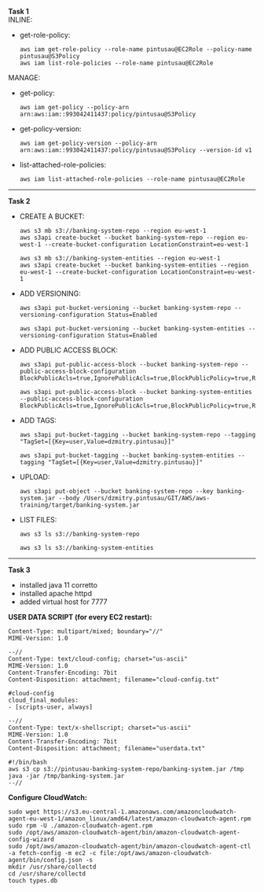 **Task 1**  
INLINE:
- get-role-policy:
  ```  
  aws iam get-role-policy --role-name pintusau@EC2Role --policy-name pintusau@S3Policy  
  aws iam list-role-policies --role-name pintusau@EC2Role
  ``` 
  
MANAGE:
- get-policy:
  ```  
  aws iam get-policy --policy-arn arn:aws:iam::993042411437:policy/pintusau@S3Policy
  ```
- get-policy-version:  
  ```
  aws iam get-policy-version --policy-arn arn:aws:iam::993042411437:policy/pintusau@S3Policy --version-id v1
  ```
- list-attached-role-policies:
  ```  
  aws iam list-attached-role-policies --role-name pintusau@EC2Role
  ```  
___  
**Task 2** 

- CREATE A BUCKET:
  ```  
  aws s3 mb s3://banking-system-repo --region eu-west-1  
  aws s3api create-bucket --bucket banking-system-repo --region eu-west-1 --create-bucket-configuration LocationConstraint=eu-west-1  
  
  aws s3 mb s3://banking-system-entities --region eu-west-1  
  aws s3api create-bucket --bucket banking-system-entities --region eu-west-1 --create-bucket-configuration LocationConstraint=eu-west-1  
  ``` 
- ADD VERSIONING:
  ```  
  aws s3api put-bucket-versioning --bucket banking-system-repo --versioning-configuration Status=Enabled
  
  aws s3api put-bucket-versioning --bucket banking-system-entities --versioning-configuration Status=Enabled
  ```   
- ADD PUBLIC ACCESS BLOCK:  
  ```  
  aws s3api put-public-access-block --bucket banking-system-repo --public-access-block-configuration BlockPublicAcls=true,IgnorePublicAcls=true,BlockPublicPolicy=true,RestrictPublicBuckets=true
  
  aws s3api put-public-access-block --bucket banking-system-entities --public-access-block-configuration BlockPublicAcls=true,IgnorePublicAcls=true,BlockPublicPolicy=true,RestrictPublicBuckets=true
  ```  
- ADD TAGS:  
  ```  
  aws s3api put-bucket-tagging --bucket banking-system-repo --tagging "TagSet=[{Key=user,Value=dzmitry.pintusau}]"
  
  aws s3api put-bucket-tagging --bucket banking-system-entities --tagging "TagSet=[{Key=user,Value=dzmitry.pintusau}]"  
  ```  
- UPLOAD:  
  ```  
  aws s3api put-object --bucket banking-system-repo --key banking-system.jar --body /Users/dzmitry.pintusau/GIT/AWS/aws-training/target/banking-system.jar
  ```   
- LIST FILES:  
  ```  
  aws s3 ls s3://banking-system-repo 
  
  aws s3 ls s3://banking-system-entities
   ```   
___  
**Task 3** 

- installed java 11 corretto
- installed apache httpd
- added virtual host for 7777

**USER DATA SCRIPT (for every EC2 restart):**
  ```   
Content-Type: multipart/mixed; boundary="//"
MIME-Version: 1.0

--//
Content-Type: text/cloud-config; charset="us-ascii"
MIME-Version: 1.0
Content-Transfer-Encoding: 7bit
Content-Disposition: attachment; filename="cloud-config.txt"

#cloud-config
cloud_final_modules:
- [scripts-user, always]

--//
Content-Type: text/x-shellscript; charset="us-ascii"
MIME-Version: 1.0
Content-Transfer-Encoding: 7bit
Content-Disposition: attachment; filename="userdata.txt"

#!/bin/bash
aws s3 cp s3://pintusau-banking-system-repo/banking-system.jar /tmp
java -jar /tmp/banking-system.jar
--//  
  ```   
**Configure CloudWatch:**  
  ``` 
sudo wget https://s3.eu-central-1.amazonaws.com/amazoncloudwatch-agent-eu-west-1/amazon_linux/amd64/latest/amazon-cloudwatch-agent.rpm
sudo rpm -U ./amazon-cloudwatch-agent.rpm
sudo /opt/aws/amazon-cloudwatch-agent/bin/amazon-cloudwatch-agent-config-wizard
sudo /opt/aws/amazon-cloudwatch-agent/bin/amazon-cloudwatch-agent-ctl -a fetch-config -m ec2 -c file:/opt/aws/amazon-cloudwatch-agent/bin/config.json -s
mkdir /usr/share/collectd
cd /usr/share/collectd
touch types.db  
  ```
